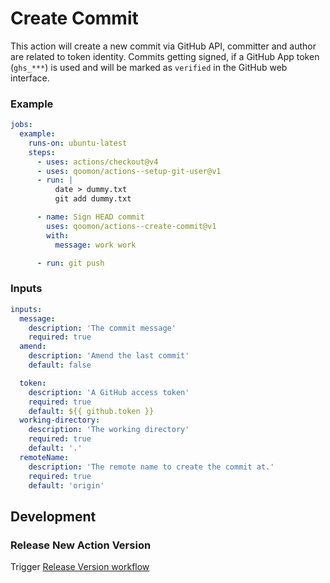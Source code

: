 # Create Commit

This action will create a new commit via GitHub API, committer and author are related to token identity.
Commits getting signed, if a GitHub App token (`ghs_***`) is used and will be marked as `verified` in the GitHub web interface.

### Example

```yaml
jobs:
  example:
    runs-on: ubuntu-latest
    steps:
      - uses: actions/checkout@v4
      - uses: qoomon/actions--setup-git-user@v1
      - run: |
          date > dummy.txt
          git add dummy.txt

      - name: Sign HEAD commit
        uses: qoomon/actions--create-commit@v1
        with:
          message: work work

      - run: git push

```

### Inputs

```yaml
inputs:
  message:
    description: 'The commit message'
    required: true
  amend:
    description: 'Amend the last commit'
    default: false

  token:
    description: 'A GitHub access token'
    required: true
    default: ${{ github.token }}
  working-directory:
    description: 'The working directory'
    required: true
    default: '.'
  remoteName:
    description: 'The remote name to create the commit at.'
    required: true
    default: 'origin'
```

## Development

### Release New Action Version

Trigger [Release Version workflow](/actions/workflows/action-release.yaml)
